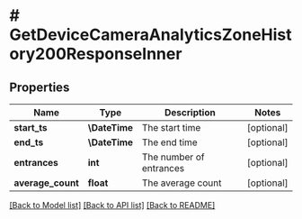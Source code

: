 # # GetDeviceCameraAnalyticsZoneHistory200ResponseInner

## Properties

Name | Type | Description | Notes
------------ | ------------- | ------------- | -------------
**start_ts** | **\DateTime** | The start time | [optional]
**end_ts** | **\DateTime** | The end time | [optional]
**entrances** | **int** | The number of entrances | [optional]
**average_count** | **float** | The average count | [optional]

[[Back to Model list]](../../README.md#models) [[Back to API list]](../../README.md#endpoints) [[Back to README]](../../README.md)
